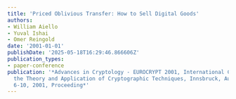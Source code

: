 ```yaml
---
title: 'Priced Oblivious Transfer: How to Sell Digital Goods'
authors:
- William Aiello
- Yuval Ishai
- Omer Reingold
date: '2001-01-01'
publishDate: '2025-05-18T16:29:46.866606Z'
publication_types:
- paper-conference
publication: '*Advances in Cryptology - EUROCRYPT 2001, International Conference on
  the Theory and Application of Cryptographic Techniques, Innsbruck, Austria, May
  6-10, 2001, Proceeding*'
---
```

